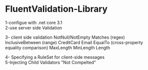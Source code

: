# FluentValidation-Library

1-configue with .net core 3.1
<br/>
2-use server side Validation
<br/>

3- client side validation 
    NotNull/NotEmpty
    Matches (regex)
    InclusiveBetween (range)
    CreditCard
    Email
    EqualTo (cross-property equality comparison)
    MaxLength
    MinLength
    Length
  <br/>

 4- Specifying a RuleSet for client-side messages
 <br/>
 5-Injecting Child Validators "Not Compelted"
 <br/>


